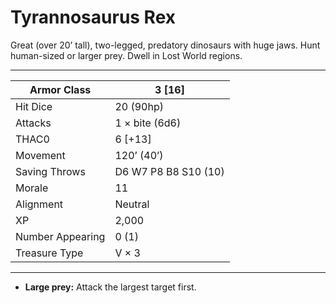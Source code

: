 # Tyrannosaurus Rex

Great (over 20’ tall), two-legged, predatory dinosaurs with huge jaws. Hunt human-sized or larger prey. Dwell in Lost World regions.

------

| Armor Class     | 3 [16]               |
| ---------------- | -------------------- |
| Hit Dice         | 20 (90hp)            |
| Attacks          | 1 × bite (6d6)       |
| THAC0            | 6 [+13]              |
| Movement         | 120’ (40’)           |
| Saving Throws    | D6 W7 P8 B8 S10 (10) |
| Morale           | 11                   |
| Alignment        | Neutral              |
| XP               | 2,000                |
| Number Appearing | 0 (1)                |
| Treasure Type    | V × 3                |

------

- **Large prey:** Attack the largest target first.